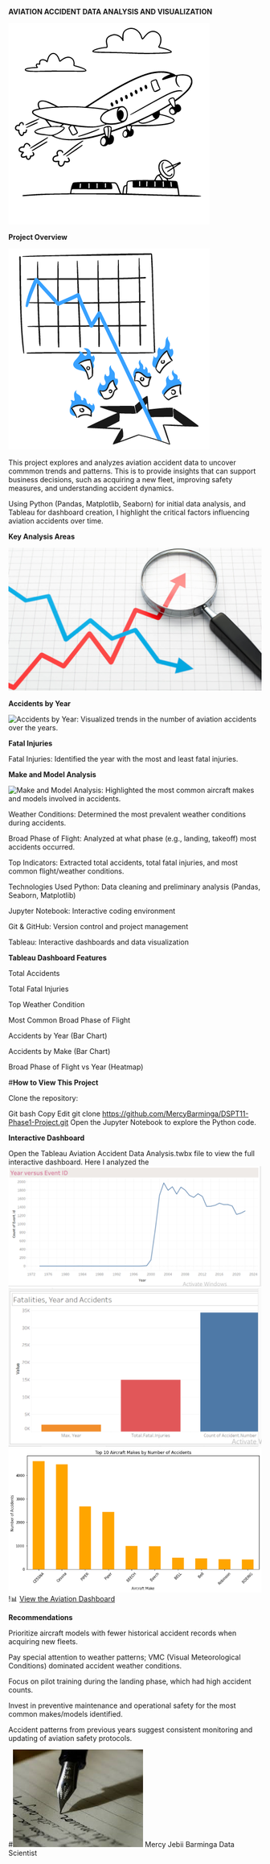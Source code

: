 **AVIATION ACCIDENT DATA ANALYSIS AND VISUALIZATION**

![Aviation Accident Data Analysis and Visualization](images/Take-Off.png)

**Project Overview**

![Business Overview](images/Business.png)


This project explores and analyzes aviation accident data to uncover commmon trends and patterns. This is to provide insights that can support business decisions, such as acquiring a new fleet, improving safety measures, and understanding accident dynamics.

Using Python (Pandas, Matplotlib, Seaborn) for initial data analysis, and Tableau for dashboard creation, I highlight the critical factors influencing aviation accidents over time.


**Key Analysis Areas**


![Key Analysis Areas](images/trend-analytics.png)

**Accidents by Year**

![Accidents by Year](images/Bar-Graph-year-versus-number-of-accidents.png): Visualized trends in the number of aviation accidents over the years.

**Fatal Injuries**

Fatal Injuries: Identified the year with the most and least fatal injuries.

**Make and Model Analysis**

![Make and Model Analysis](images/Top-10-Aircraft-Makes-with-most-accidents): Highlighted the most common aircraft makes and models involved in accidents.

Weather Conditions: Determined the most prevalent weather conditions during accidents.

Broad Phase of Flight: Analyzed at what phase (e.g., landing, takeoff) most accidents occurred.

Top Indicators: Extracted total accidents, total fatal injuries, and most common flight/weather conditions.

Technologies Used
Python: Data cleaning and preliminary analysis (Pandas, Seaborn, Matplotlib)

Jupyter Notebook: Interactive coding environment

Git & GitHub: Version control and project management

Tableau: Interactive dashboards and data visualization

 **Tableau Dashboard Features**
 
Total Accidents

Total Fatal Injuries

Top Weather Condition

Most Common Broad Phase of Flight

Accidents by Year (Bar Chart)

Accidents by Make (Bar Chart)

Broad Phase of Flight vs Year (Heatmap)

 #**How to View This Project**
 
Clone the repository:

Git bash
Copy
Edit
git clone https://github.com/MercyBarminga/DSPT11-Phase1-Project.git
Open the Jupyter Notebook to explore the Python code.

**Interactive Dashboard**

Open the Tableau Aviation Accident Data Analysis.twbx file to view the full interactive dashboard.
Here I analyzed the 
![Year versus Event ID](images/Year-versus-Event-ID.png)
![Fatalities_Year_Accidents](images/Fatalities_Year_Accidents.png)
![Top 10 Aicraft Makes with most accidents](images/Aircraft-make-versus-number-of-accidents.png)
!📊 [View the Aviation Dashboard](dashboard.html)

 **Recommendations**
 
Prioritize aircraft models with fewer historical accident records when acquiring new fleets.

Pay special attention to weather patterns; VMC (Visual Meteorological Conditions) dominated accident weather conditions.

Focus on pilot training during the landing phase, which had high accident counts.

Invest in preventive maintenance and operational safety for the most common makes/models identified.

Accident patterns from previous years suggest consistent monitoring and updating of aviation safety protocols.

#![Author](images/Author.png)
Mercy Jebii Barminga
Data Scientist


